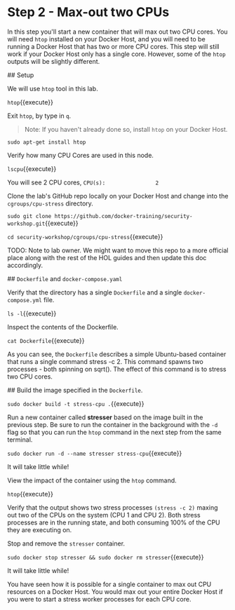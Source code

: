# Step 2 - Max-out two CPUs

In this step you'll start a new container that will max out two CPU cores. You will need `htop` installed on your Docker Host, and you will need to be running a Docker Host that has two or more CPU cores. This step will still work if your Docker Host only has a single core. However, some of the `htop` outputs will be slightly different.


## Setup

We will use `htop` tool in this lab.

`htop`{{execute}}

Exit `htop`, by type in `q`.

> Note: If you haven't already done so, install `htop` on your Docker Host.


`sudo apt-get install htop`

Verify how many CPU Cores are used in this node.

`lscpu`{{execute}}

You will see 2 CPU cores, `` CPU(s):                2 ``

Clone the lab's GitHub repo locally on your Docker Host and change into the `cgroups/cpu-stress` directory.


`sudo git clone https://github.com/docker-training/security-workshop.git`{{execute}}

`cd security-workshop/cgroups/cpu-stress`{{execute}}


TODO: Note to lab owner. We might want to move this repo to a more official place along with the rest of the HOL guides and then update this doc accordingly.

## `Dockerfile` and `docker-compose.yaml`

Verify that the directory has a single `Dockerfile` and a single `docker-compose.yml` file.

`ls -l`{{execute}}

Inspect the contents of the Dockerfile.

`cat Dockerfile`{{execute}}

As you can see, the `Dockerfile` describes a simple Ubuntu-based container that runs a single command stress -c 2. This command spawns two processes - both spinning on sqrt(). The effect of this command is to stress two CPU cores.

## Build the image specified in the `Dockerfile`.

`sudo docker build -t stress-cpu .`{{execute}}

Run a new container called **stresser** based on the image built in the previous step.
Be sure to run the container in the background with the ``-d`` flag so that you can run the `htop` command in the next step from the same terminal.

`sudo docker run -d --name stresser stress-cpu`{{execute}}

It will take little while!

View the impact of the container using the `htop` command.

`htop`{{execute}}

Verify that the output shows two stress processes ``(stress -c 2)`` maxing out two of the CPUs on the system (CPU 1 and CPU 2). Both stress processes are in the running state, and both consuming 100% of the CPU they are executing on.

Stop and remove the `stresser` container.

`sudo docker stop stresser && sudo docker rm stresser`{{execute}}

It will take little while!


You have seen how it is possible for a single container to max out CPU resources on a Docker Host. You would max out your entire Docker Host if you were to start a stress worker processes for each CPU core.
